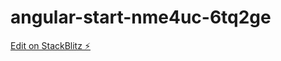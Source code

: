 # angular-start-nme4uc-6tq2ge

[Edit on StackBlitz ⚡️](https://stackblitz.com/edit/angular-start-nme4uc-6tq2ge)